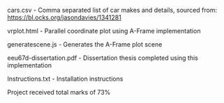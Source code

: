 cars.csv - Comma separated list of car makes and details, sourced from: https://bl.ocks.org/jasondavies/1341281

vrplot.html - Parallel coordinate plot using A-Frame implementation

generatescene.js - Generates the A-Frame plot scene

eeu67d-dissertation.pdf - Dissertation thesis completed using this implementation

Instructions.txt - Installation instructions


Project received total marks of 73%
